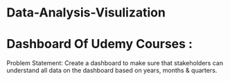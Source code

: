 # Data-Analysis-Visulization

# Dashboard Of Udemy Courses :

Problem Statement: Create a dashboard to make sure that stakeholders can understand all data on the dashboard based on years, months & quarters.
